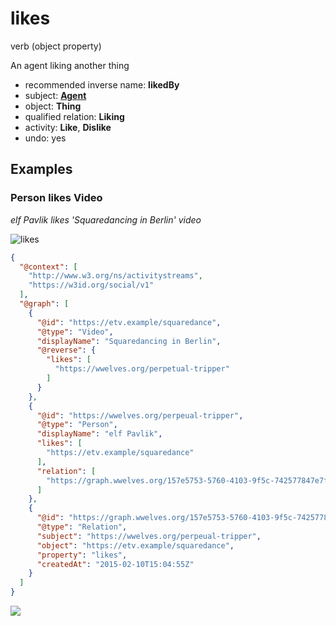 # likes
verb (object property)

An agent liking another thing

* recommended inverse name: **likedBy**
* subject: **[Agent](../../agent/Agent)**
* object: **Thing**
* qualified relation: **Liking**
* activity: **Like**, **Dislike**
* undo: yes

## Examples

### Person likes Video
*elf Pavlik likes 'Squaredancing in Berlin' video*

![likes](https://docs.google.com/drawings/d/16uPuEOZi0azfmw6CINwxSkFvddoHSJR5pOCMqpB2xsw/pub?w=1048&h=538)

```json
{
  "@context": [
    "http://www.w3.org/ns/activitystreams",
    "https://w3id.org/social/v1"
  ],
  "@graph": [
    {
      "@id": "https://etv.example/squaredance",
      "@type": "Video",
      "displayName": "Squaredancing in Berlin",
      "@reverse": {
        "likes": [
          "https://wwelves.org/perpetual-tripper"
        ]
      }
    },
    {
      "@id": "https://wwelves.org/perpeual-tripper",
      "@type": "Person",
      "displayName": "elf Pavlik",
      "likes": [
        "https://etv.example/squaredance"
      ],
      "relation": [
        "https://graph.wwelves.org/157e5753-5760-4103-9f5c-742577847e7f"
      ]
    },
    {
      "@id": "https://graph.wwelves.org/157e5753-5760-4103-9f5c-742577847e7f",
      "@type": "Relation",
      "subject": "https://wwelves.org/perpeual-tripper",
      "object": "https://etv.example/squaredance",
      "property": "likes",
      "createdAt": "2015-02-10T15:04:55Z"
    }
  ]
}
```
<img src="http://assets.amuniversal.com/aa733de09fcd012f2fe600163e41dd5b" />

